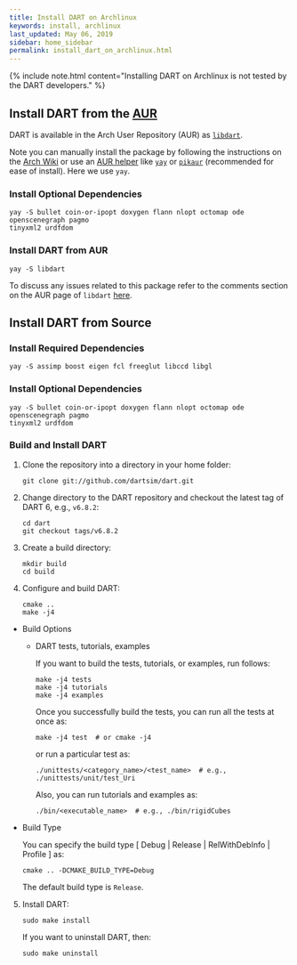 ```yaml
---
title: Install DART on Archlinux
keywords: install, archlinux
last_updated: May 06, 2019
sidebar: home_sidebar
permalink: install_dart_on_archlinux.html
---
```


{% include note.html content="Installing DART on Archlinux is not tested by the DART developers." %}

## Install DART from the [AUR](https://wiki.archlinux.org/index.php/Arch_User_Repository)

DART is available in the Arch User Repository (AUR) as
[`libdart`](https://aur.archlinux.org/packages/libdart/).

Note you can manually install the package by following the instructions on the
[Arch Wiki](https://wiki.archlinux.org/index.php/Arch_User_Repository#Installing_packages)
or use an [AUR helper](https://wiki.archlinux.org/index.php/AUR_helpers) like
[`yay`](https://aur.archlinux.org/packages/yay/) or
[`pikaur`](https://aur.archlinux.org/packages/pikaur/)
(recommended for ease of install). Here we use `yay`.

### Install Optional Dependencies

```
yay -S bullet coin-or-ipopt doxygen flann nlopt octomap ode openscenegraph pagmo
tinyxml2 urdfdom
```

### Install DART from AUR

```
yay -S libdart
```

To discuss any issues related to this package refer to the comments section on
the AUR page of `libdart` [here](https://aur.archlinux.org/packages/libdart/).

## Install DART from Source

### Install Required Dependencies

```
yay -S assimp boost eigen fcl freeglut libccd libgl
```

### Install Optional Dependencies

```
yay -S bullet coin-or-ipopt doxygen flann nlopt octomap ode openscenegraph pagmo
tinyxml2 urdfdom
```

### Build and Install DART

1.  Clone the repository into a directory in your home folder:

    ```
    git clone git://github.com/dartsim/dart.git
    ```

2.  Change directory to the DART repository and checkout the latest tag of DART 6, e.g., `v6.8.2`:

    ```
    cd dart
    git checkout tags/v6.8.2
    ```

3.  Create a build directory:

    ```
    mkdir build
    cd build
    ```

4.  Configure and build DART:

    ```
    cmake ..
    make -j4
    ```

  * Build Options

    * DART tests, tutorials, examples

      If you want to build the tests, tutorials, or examples, run follows:

      ```
      make -j4 tests
      make -j4 tutorials
      make -j4 examples
      ```

      Once you successfully build the tests, you can run all the tests at once as:

      ```shell
      make -j4 test  # or cmake -j4
      ```

      or run a particular test as:

      ```shell
      ./unittests/<category_name>/<test_name>  # e.g., ./unittests/unit/test_Uri
      ```

      Also, you can run tutorials and examples as:

      ```shell
      ./bin/<executable_name>  # e.g., ./bin/rigidCubes
      ```

  * Build Type

    You can specify the build type \[ Debug \| Release \| RelWithDebInfo \| Profile \] as:

    ```
    cmake .. -DCMAKE_BUILD_TYPE=Debug
    ```

    The default build type is `Release`.

5.  Install DART:

    ```
    sudo make install
    ```

    If you want to uninstall DART, then:

    ```
    sudo make uninstall
    ```
